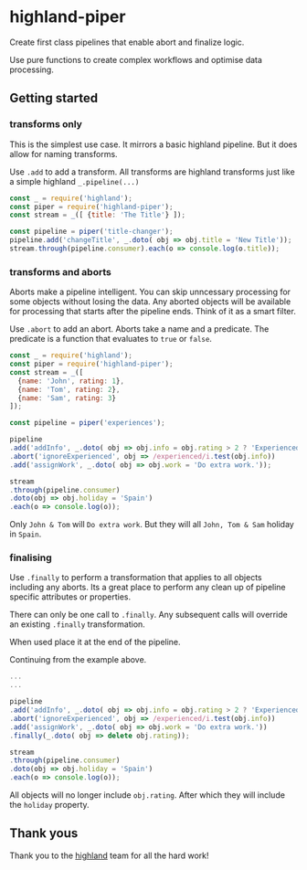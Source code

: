 # highland-piper

Create first class pipelines that enable abort and finalize logic.

Use pure functions to create complex workflows and optimise data processing.

## Getting started

### transforms only

This is the simplest use case. It mirrors a basic highland pipeline. But it does allow for naming transforms.

Use ```.add``` to add a transform. All transforms are highland transforms just like a simple highland ```_.pipeline(...)```

``` js
const _ = require('highland');
const piper = require('highland-piper');
const stream = _([ {title: 'The Title'} ]);

const pipeline = piper('title-changer');
pipeline.add('changeTitle', _.doto( obj => obj.title = 'New Title'));
stream.through(pipeline.consumer).each(o => console.log(o.title));
```

### transforms and aborts

Aborts make a pipeline intelligent. You can skip unncessary processing for some objects without losing the data. Any aborted objects will be available for processing that starts after the pipeline ends. Think of it as a smart filter.

Use ```.abort``` to add an abort. Aborts take a name and a predicate. The predicate is a function that evaluates to ```true``` or ```false```. 

``` js
const _ = require('highland');
const piper = require('highland-piper');
const stream = _([
  {name: 'John', rating: 1}, 
  {name: 'Tom', rating: 2}, 
  {name: 'Sam', rating: 3} 
]);

const pipeline = piper('experiences');

pipeline
.add('addInfo', _.doto( obj => obj.info = obj.rating > 2 ? 'Experienced' : 'Beginner'))
.abort('ignoreExperienced', obj => /experienced/i.test(obj.info))
.add('assignWork', _.doto( obj => obj.work = 'Do extra work.'));

stream
.through(pipeline.consumer)
.doto(obj => obj.holiday = 'Spain')
.each(o => console.log(o));
```

Only ```John & Tom``` will ```Do extra work```. But they will all ```John, Tom & Sam``` holiday in ```Spain```.

### finalising

Use ```.finally``` to perform a transformation that applies to all objects including any aborts. Its a great place to perform any clean up of pipeline specific attributes or properties.

There can only be one call to ```.finally```. Any subsequent calls will override an existing ```.finally``` transformation.

When used place it at the end of the pipeline.

Continuing from the example above.

``` js
...
...

pipeline
.add('addInfo', _.doto( obj => obj.info = obj.rating > 2 ? 'Experienced' : 'Beginner'))
.abort('ignoreExperienced', obj => /experienced/i.test(obj.info))
.add('assignWork', _.doto( obj => obj.work = 'Do extra work.'))
.finally(_.doto( obj => delete obj.rating));

stream
.through(pipeline.consumer)
.doto(obj => obj.holiday = 'Spain')
.each(o => console.log(o));
```

All objects will no longer include ```obj.rating```. After which they will include the ```holiday``` property.

## Thank yous

Thank you to the [highland](https://github.com/caolan/highland) team for all the hard work!
